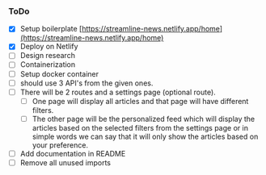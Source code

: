 

### ToDo

- [x] Setup boilerplate [https://streamline-news.netlify.app/home](https://streamline-news.netlify.app/home)
- [x] Deploy on Netlify
- [ ] Design research
- [ ] Containerization
- [ ] Setup docker container
- [ ] should use 3 API's from the given ones.
- [ ] There will be 2 routes and a settings page (optional route).
  - [ ] One page will display all articles and that page will have different filters.
  - [ ] The other page will be the personalized feed which will display the articles based on the selected filters from the settings page or in simple words we can say that it will only show the articles based on your preference.
- [ ] Add documentation in README
- [ ] Remove all unused imports
